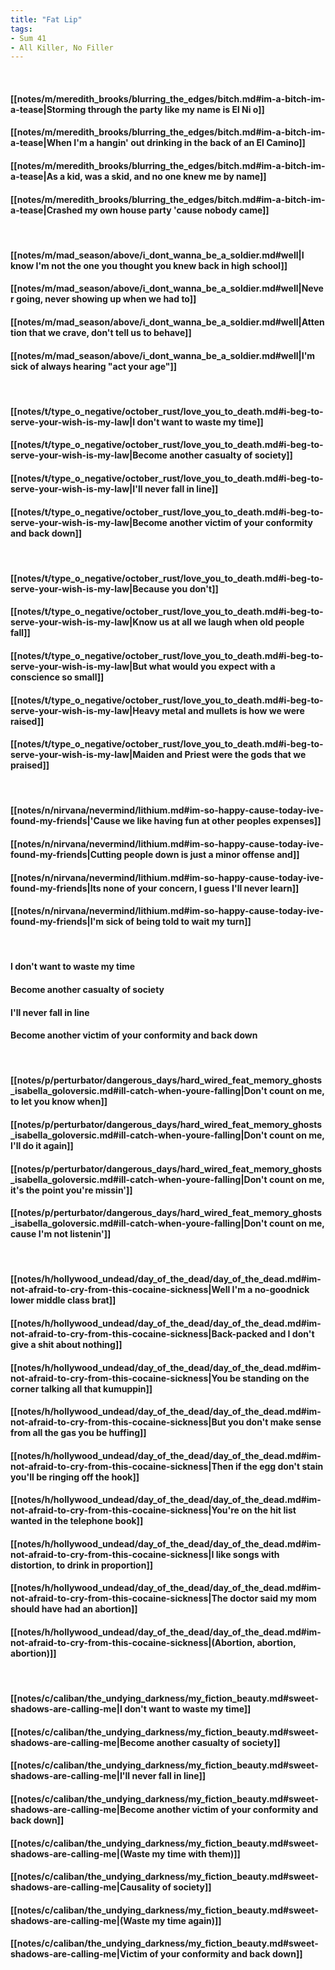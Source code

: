 ```yaml
---
title: "Fat Lip"
tags:
- Sum 41
- All Killer, No Filler
---
```

&nbsp;
#### [[notes/m/meredith_brooks/blurring_the_edges/bitch.md#im-a-bitch-im-a-tease|Storming through the party like my name is El Ni o]]
#### [[notes/m/meredith_brooks/blurring_the_edges/bitch.md#im-a-bitch-im-a-tease|When I'm a hangin' out drinking in the back of an El Camino]]
#### [[notes/m/meredith_brooks/blurring_the_edges/bitch.md#im-a-bitch-im-a-tease|As a kid, was a skid, and no one knew me by name]]
#### [[notes/m/meredith_brooks/blurring_the_edges/bitch.md#im-a-bitch-im-a-tease|Crashed my own house party 'cause nobody came]]
&nbsp;
#### [[notes/m/mad_season/above/i_dont_wanna_be_a_soldier.md#well|I know I'm not the one you thought you knew back in high school]]
#### [[notes/m/mad_season/above/i_dont_wanna_be_a_soldier.md#well|Never going, never showing up when we had to]]
#### [[notes/m/mad_season/above/i_dont_wanna_be_a_soldier.md#well|Attention that we crave, don't tell us to behave]]
#### [[notes/m/mad_season/above/i_dont_wanna_be_a_soldier.md#well|I'm sick of always hearing "act your age"]]
&nbsp;
#### [[notes/t/type_o_negative/october_rust/love_you_to_death.md#i-beg-to-serve-your-wish-is-my-law|I don't want to waste my time]]
#### [[notes/t/type_o_negative/october_rust/love_you_to_death.md#i-beg-to-serve-your-wish-is-my-law|Become another casualty of society]]
#### [[notes/t/type_o_negative/october_rust/love_you_to_death.md#i-beg-to-serve-your-wish-is-my-law|I'll never fall in line]]
#### [[notes/t/type_o_negative/october_rust/love_you_to_death.md#i-beg-to-serve-your-wish-is-my-law|Become another victim of your conformity and back down]]
&nbsp;
#### [[notes/t/type_o_negative/october_rust/love_you_to_death.md#i-beg-to-serve-your-wish-is-my-law|Because you don't]]
#### [[notes/t/type_o_negative/october_rust/love_you_to_death.md#i-beg-to-serve-your-wish-is-my-law|Know us at all we laugh when old people fall]]
#### [[notes/t/type_o_negative/october_rust/love_you_to_death.md#i-beg-to-serve-your-wish-is-my-law|But what would you expect with a conscience so small]]
#### [[notes/t/type_o_negative/october_rust/love_you_to_death.md#i-beg-to-serve-your-wish-is-my-law|Heavy metal and mullets is how we were raised]]
#### [[notes/t/type_o_negative/october_rust/love_you_to_death.md#i-beg-to-serve-your-wish-is-my-law|Maiden and Priest were the gods that we praised]]
&nbsp;
#### [[notes/n/nirvana/nevermind/lithium.md#im-so-happy-cause-today-ive-found-my-friends|'Cause we like having fun at other peoples expenses]]
#### [[notes/n/nirvana/nevermind/lithium.md#im-so-happy-cause-today-ive-found-my-friends|Cutting people down is just a minor offense and]]
#### [[notes/n/nirvana/nevermind/lithium.md#im-so-happy-cause-today-ive-found-my-friends|Its none of your concern, I guess I'll never learn]]
#### [[notes/n/nirvana/nevermind/lithium.md#im-so-happy-cause-today-ive-found-my-friends|I'm sick of being told to wait my turn]]
&nbsp;
#### I don't want to waste my time
#### Become another casualty of society
#### I'll never fall in line
#### Become another victim of your conformity and back down
&nbsp;
#### [[notes/p/perturbator/dangerous_days/hard_wired_feat_memory_ghosts_isabella_goloversic.md#ill-catch-when-youre-falling|Don't count on me, to let you know when]]
#### [[notes/p/perturbator/dangerous_days/hard_wired_feat_memory_ghosts_isabella_goloversic.md#ill-catch-when-youre-falling|Don't count on me, I'll do it again]]
#### [[notes/p/perturbator/dangerous_days/hard_wired_feat_memory_ghosts_isabella_goloversic.md#ill-catch-when-youre-falling|Don't count on me, it's the point you're missin']]
#### [[notes/p/perturbator/dangerous_days/hard_wired_feat_memory_ghosts_isabella_goloversic.md#ill-catch-when-youre-falling|Don't count on me, cause I'm not listenin']]
&nbsp;
#### [[notes/h/hollywood_undead/day_of_the_dead/day_of_the_dead.md#im-not-afraid-to-cry-from-this-cocaine-sickness|Well I'm a no-goodnick lower middle class brat]]
#### [[notes/h/hollywood_undead/day_of_the_dead/day_of_the_dead.md#im-not-afraid-to-cry-from-this-cocaine-sickness|Back-packed and I don't give a shit about nothing]]
#### [[notes/h/hollywood_undead/day_of_the_dead/day_of_the_dead.md#im-not-afraid-to-cry-from-this-cocaine-sickness|You be standing on the corner talking all that kumuppin]]
#### [[notes/h/hollywood_undead/day_of_the_dead/day_of_the_dead.md#im-not-afraid-to-cry-from-this-cocaine-sickness|But you don't make sense from all the gas you be huffing]]
#### [[notes/h/hollywood_undead/day_of_the_dead/day_of_the_dead.md#im-not-afraid-to-cry-from-this-cocaine-sickness|Then if the egg don't stain you'll be ringing off the hook]]
#### [[notes/h/hollywood_undead/day_of_the_dead/day_of_the_dead.md#im-not-afraid-to-cry-from-this-cocaine-sickness|You're on the hit list wanted in the telephone book]]
#### [[notes/h/hollywood_undead/day_of_the_dead/day_of_the_dead.md#im-not-afraid-to-cry-from-this-cocaine-sickness|I like songs with distortion, to drink in proportion]]
#### [[notes/h/hollywood_undead/day_of_the_dead/day_of_the_dead.md#im-not-afraid-to-cry-from-this-cocaine-sickness|The doctor said my mom should have had an abortion]]
#### [[notes/h/hollywood_undead/day_of_the_dead/day_of_the_dead.md#im-not-afraid-to-cry-from-this-cocaine-sickness|(Abortion, abortion, abortion)]]
&nbsp;
#### [[notes/c/caliban/the_undying_darkness/my_fiction_beauty.md#sweet-shadows-are-calling-me|I don't want to waste my time]]
#### [[notes/c/caliban/the_undying_darkness/my_fiction_beauty.md#sweet-shadows-are-calling-me|Become another casualty of society]]
#### [[notes/c/caliban/the_undying_darkness/my_fiction_beauty.md#sweet-shadows-are-calling-me|I'll never fall in line]]
#### [[notes/c/caliban/the_undying_darkness/my_fiction_beauty.md#sweet-shadows-are-calling-me|Become another victim of your conformity and back down]]
#### [[notes/c/caliban/the_undying_darkness/my_fiction_beauty.md#sweet-shadows-are-calling-me|(Waste my time with them)]]
#### [[notes/c/caliban/the_undying_darkness/my_fiction_beauty.md#sweet-shadows-are-calling-me|Causality of society]]
#### [[notes/c/caliban/the_undying_darkness/my_fiction_beauty.md#sweet-shadows-are-calling-me|(Waste my time again)]]
#### [[notes/c/caliban/the_undying_darkness/my_fiction_beauty.md#sweet-shadows-are-calling-me|Victim of your conformity and back down]]
